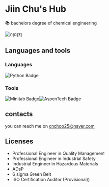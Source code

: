 # Jiin Chu's Hub

📚  bachelors degree of chemical engineering 



![이미지](https://cdn.pixabay.com/photo/2017/08/07/16/36/cat-2605502_1280.jpg)

## Languages and tools
### Languages
<img src="https://img.shields.io/badge/Python-3776AB?style=flat" alt="Python Badge">

### Tools
<img src="https://img.shields.io/badge/Minitab-00843D?style=flat" alt="Minitab Badge"><img src="https://img.shields.io/badge/AspenTech-005B9F?style=flat&logo=azuredevops&logoColor=white" alt="AspenTech Badge">






## contacts
you can reach me on cnchoo25@naver.com

## Licenses
- Professional Engineer in Quality Management
- Professional Engineer in Industrial Safety
- Industrial Engineer in Hazardous Materials
- ADsP
- 6 sigma Green Belt
- ISO Certification Auditor (Provisional))

